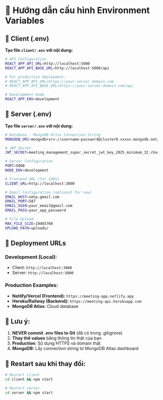 # 🔧 Hướng dẫn cấu hình Environment Variables

## 📁 Client (.env)

**Tạo file `client/.env` với nội dung:**

```bash
# API Configuration
REACT_APP_API_URL=http://localhost:5000
REACT_APP_API_BASE_URL=http://localhost:5000/api

# For production deployment:
# REACT_APP_API_URL=https://your-server-domain.com
# REACT_APP_API_BASE_URL=https://your-server-domain.com/api

# Development mode
REACT_APP_ENV=development
```

## 📁 Server (.env)

**Tạo file `server/.env` với nội dung:**

```bash
# Database - MongoDB Atlas Connection String
MONGODB_URI=mongodb+srv://username:password@cluster0.xxxxx.mongodb.net/meeting_management?retryWrites=true&w=majority

# JWT Secret
JWT_SECRET=meeting_management_super_secret_jwt_key_2025_minimum_32_characters

# Server Configuration
PORT=5000
NODE_ENV=development

# Frontend URL (for CORS)
CLIENT_URL=http://localhost:3000

# Email Configuration (optional for now)
EMAIL_HOST=smtp.gmail.com
EMAIL_PORT=587
EMAIL_USER=your_email@gmail.com
EMAIL_PASS=your_app_password

# File Upload
MAX_FILE_SIZE=10485760
UPLOAD_PATH=uploads/
```

## 🚀 Deployment URLs

### Development (Local):
- Client: `http://localhost:3000`
- Server: `http://localhost:5000`

### Production Examples:
- **Netlify/Vercel (Frontend):** `https://meeting-app.netlify.app`
- **Heroku/Railway (Backend):** `https://meeting-api.herokuapp.com`
- **MongoDB Atlas:** Cloud database

## 📝 Lưu ý:

1. **NEVER commit .env files to Git** (đã có trong .gitignore)
2. **Thay thế values** bằng thông tin thật của bạn
3. **Production:** Sử dụng HTTPS và domain thật
4. **MongoDB:** Lấy connection string từ MongoDB Atlas dashboard

## 🔄 Restart sau khi thay đổi:

```bash
# Restart client
cd client && npm start

# Restart server  
cd server && npm start
``` 